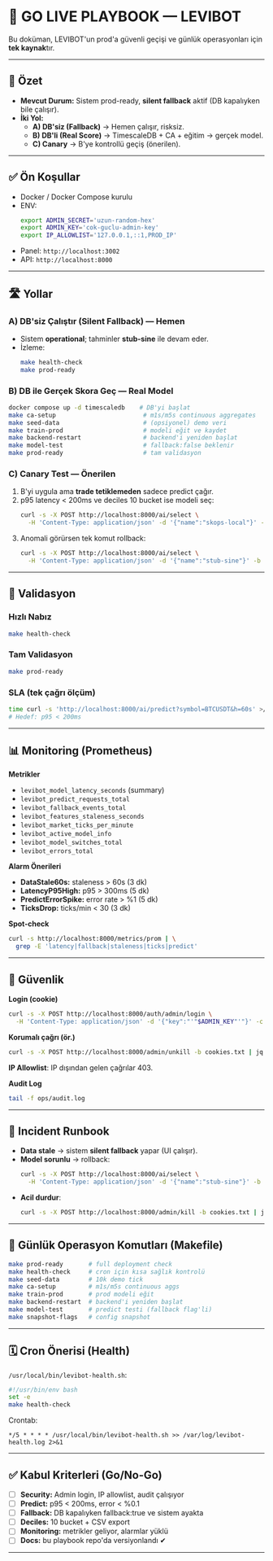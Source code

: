 # 🚀 GO LIVE PLAYBOOK — LEVIBOT

Bu doküman, LEVIBOT'un prod'a güvenli geçişi ve günlük operasyonları için **tek kaynak**tır.

---

## 🧭 Özet

- **Mevcut Durum:** Sistem prod-ready, **silent fallback** aktif (DB kapalıyken bile çalışır).
- **İki Yol:**
  - **A) DB'siz (Fallback)** → Hemen çalışır, risksiz.
  - **B) DB'li (Real Score)** → TimescaleDB + CA + eğitim → gerçek model.
  - **C) Canary** → B'ye kontrollü geçiş (önerilen).

---

## ✅ Ön Koşullar

- Docker / Docker Compose kurulu
- ENV:
  ```bash
  export ADMIN_SECRET='uzun-random-hex'
  export ADMIN_KEY='cok-guclu-admin-key'
  export IP_ALLOWLIST='127.0.0.1,::1,PROD_IP'
  ```
- Panel: `http://localhost:3002`
- API: `http://localhost:8000`

---

## 🛣️ Yollar

### A) DB'siz Çalıştır (Silent Fallback) — **Hemen**

- Sistem **operational**; tahminler **stub-sine** ile devam eder.
- İzleme:
  ```bash
  make health-check
  make prod-ready
  ```

### B) DB ile Gerçek Skora Geç — **Real Model**

```bash
docker compose up -d timescaledb    # DB'yi başlat
make ca-setup                        # m1s/m5s continuous aggregates
make seed-data                       # (opsiyonel) demo veri
make train-prod                      # modeli eğit ve kaydet
make backend-restart                 # backend'i yeniden başlat
make model-test                      # fallback:false beklenir
make prod-ready                      # tam validasyon
```

### C) Canary Test — **Önerilen**

1. B'yi uygula ama **trade tetiklemeden** sadece predict çağır.
2. p95 latency < 200ms ve deciles 10 bucket ise modeli seç:
   ```bash
   curl -s -X POST http://localhost:8000/ai/select \
     -H 'Content-Type: application/json' -d '{"name":"skops-local"}' -b cookies.txt
   ```
3. Anomali görürsen tek komut rollback:
   ```bash
   curl -s -X POST http://localhost:8000/ai/select \
     -H 'Content-Type: application/json' -d '{"name":"stub-sine"}' -b cookies.txt
   ```

---

## 🧪 Validasyon

### Hızlı Nabız

```bash
make health-check
```

### Tam Validasyon

```bash
make prod-ready
```

### SLA (tek çağrı ölçüm)

```bash
time curl -s 'http://localhost:8000/ai/predict?symbol=BTCUSDT&h=60s' >/dev/null
# Hedef: p95 < 200ms
```

---

## 📊 Monitoring (Prometheus)

**Metrikler**

- `levibot_model_latency_seconds` (summary)
- `levibot_predict_requests_total`
- `levibot_fallback_events_total`
- `levibot_features_staleness_seconds`
- `levibot_market_ticks_per_minute`
- `levibot_active_model_info`
- `levibot_model_switches_total`
- `levibot_errors_total`

**Alarm Önerileri**

- **DataStale60s:** staleness > 60s (3 dk)
- **LatencyP95High:** p95 > 300ms (5 dk)
- **PredictErrorSpike:** error rate > %1 (5 dk)
- **TicksDrop:** ticks/min < 30 (3 dk)

**Spot-check**

```bash
curl -s http://localhost:8000/metrics/prom | \
  grep -E 'latency|fallback|staleness|ticks|predict'
```

---

## 🔐 Güvenlik

**Login (cookie)**

```bash
curl -s -X POST http://localhost:8000/auth/admin/login \
  -H 'Content-Type: application/json' -d '{"key":"'"$ADMIN_KEY"'"}' -c cookies.txt
```

**Korumalı çağrı (ör.)**

```bash
curl -s -X POST http://localhost:8000/admin/unkill -b cookies.txt | jq
```

**IP Allowlist**: IP dışından gelen çağrılar 403.

**Audit Log**

```bash
tail -f ops/audit.log
```

---

## 🧯 Incident Runbook

- **Data stale** → sistem **silent fallback** yapar (UI çalışır).
- **Model sorunlu** → rollback:
  ```bash
  curl -s -X POST http://localhost:8000/ai/select \
    -H 'Content-Type: application/json' -d '{"name":"stub-sine"}' -b cookies.txt
  ```
- **Acil durdur**:
  ```bash
  curl -s -X POST http://localhost:8000/admin/kill -b cookies.txt | jq
  ```

---

## 🧰 Günlük Operasyon Komutları (Makefile)

```bash
make prod-ready       # full deployment check
make health-check     # cron için kısa sağlık kontrolü
make seed-data        # 10k demo tick
make ca-setup         # m1s/m5s continuous aggs
make train-prod       # prod modeli eğit
make backend-restart  # backend'i yeniden başlat
make model-test       # predict testi (fallback flag'li)
make snapshot-flags   # config snapshot
```

---

## 🗓️ Cron Önerisi (Health)

`/usr/local/bin/levibot-health.sh`:

```bash
#!/usr/bin/env bash
set -e
make health-check
```

Crontab:

```
*/5 * * * * /usr/local/bin/levibot-health.sh >> /var/log/levibot-health.log 2>&1
```

---

## ✅ Kabul Kriterleri (Go/No-Go)

- [ ] **Security:** Admin login, IP allowlist, audit çalışıyor
- [ ] **Predict:** p95 < 200ms, error < %0.1
- [ ] **Fallback:** DB kapalıyken fallback:true ve sistem ayakta
- [ ] **Deciles:** 10 bucket + CSV export
- [ ] **Monitoring:** metrikler geliyor, alarmlar yüklü
- [ ] **Docs:** bu playbook repo'da versiyonlandı ✔

---


